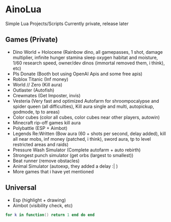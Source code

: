 # AinoLua

Simple Lua Projects/Scripts
Currently private, release later

## Games (Private)
* Dino World + Holocene (Rainbow dino, all gamepasses, 1 shot, damage multiplier, infinite hunger stamina sleep oxygen habitat and moisture, 1/60 research speed, owner/dev dinos (immortal removed them, i think), etc)
* Pls Donate (Booth bot using OpenAI Apis and some free apis)
* Roblox Titanic (Inf money)	
* World // Zero (Kill aura)
* Outlaster (Autofish)
* Crewmates (Get Imposter, invis)
* Vesteria (Very fast and optimized Autofarm for shroompocalypse and spider queen (all difficulties), Kill aura single and multi, autopickup, godmode, tp to areas)
* Color cubes (color all cubes, color cubes near other players, autowin)
* Minecraft rip-off games kill aura
* Polybattle (ESP + Aimbot)
* Legends Re:Written (Bow aura (60 + shots per second, delay added), kill all near mobs, inf money (patched, i think), sword aura, tp to level restricted areas and raids)
* Pressure Wash Simulator (Complete autofarm + auto rebirth)
* Strongest punch simulator (get orbs (largest to smallest))
* Beat runner (remove obstacles)
* Animal Simulator (autoexp, they added a delay :| )
* More games that i have yet mentioned

## Universal
* Esp (highlight + drawing)
* Aimbot (visibility check, etc)

```lua
for k in function() return 1 end do end
```
